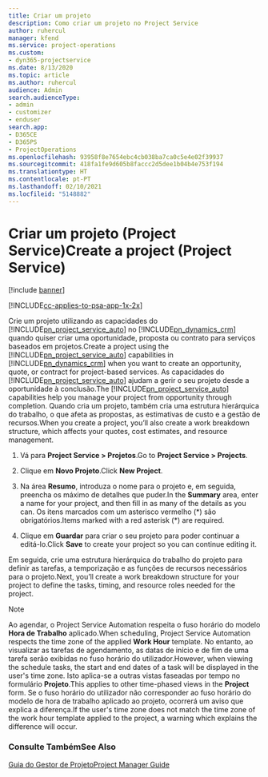 ```yaml
---
title: Criar um projeto
description: Como criar um projeto no Project Service
author: ruhercul
manager: kfend
ms.service: project-operations
ms.custom:
- dyn365-projectservice
ms.date: 8/13/2020
ms.topic: article
ms.author: ruhercul
audience: Admin
search.audienceType:
- admin
- customizer
- enduser
search.app:
- D365CE
- D365PS
- ProjectOperations
ms.openlocfilehash: 93958f8e7654ebc4cb038ba7ca0c5e4e02f39937
ms.sourcegitcommit: 418fa1fe9d605b8faccc2d5dee1b04b4e753f194
ms.translationtype: HT
ms.contentlocale: pt-PT
ms.lasthandoff: 02/10/2021
ms.locfileid: "5148882"
---
```

# <a name="create-a-project-project-service"></a><span data-ttu-id="f2c5c-103">Criar um projeto (Project Service)</span><span class="sxs-lookup"><span data-stu-id="f2c5c-103">Create a project (Project Service)</span></span>

[!include [banner](../includes/psa-now-project-operations.md)]

[!INCLUDE[cc-applies-to-psa-app-1x-2x](../includes/cc-applies-to-psa-app-1x-2x.md)]

<span data-ttu-id="f2c5c-104">Crie um projeto utilizando as capacidades do [!INCLUDE[pn_project_service_auto](../includes/pn-project-service-auto.md)] no [!INCLUDE[pn_dynamics_crm](../includes/pn-dynamics-crm.md)] quando quiser criar uma oportunidade, proposta ou contrato para serviços baseados em projetos.</span><span class="sxs-lookup"><span data-stu-id="f2c5c-104">Create a project using the [!INCLUDE[pn_project_service_auto](../includes/pn-project-service-auto.md)] capabilities in [!INCLUDE[pn_dynamics_crm](../includes/pn-dynamics-crm.md)] when you want to create an opportunity, quote, or contract for project-based services.</span></span> <span data-ttu-id="f2c5c-105">As capacidades do [!INCLUDE[pn_project_service_auto](../includes/pn-project-service-auto.md)] ajudam a gerir o seu projeto desde a oportunidade à conclusão.</span><span class="sxs-lookup"><span data-stu-id="f2c5c-105">The [!INCLUDE[pn_project_service_auto](../includes/pn-project-service-auto.md)] capabilities help you manage your project from opportunity through completion.</span></span> <span data-ttu-id="f2c5c-106">Quando cria um projeto, também cria uma estrutura hierárquica do trabalho, o que afeta as propostas, as estimativas de custo e a gestão de recursos.</span><span class="sxs-lookup"><span data-stu-id="f2c5c-106">When you create a project, you’ll also create a work breakdown structure, which affects your quotes, cost estimates, and resource management.</span></span>  
  
1.  <span data-ttu-id="f2c5c-107">Vá para **Project Service > Projetos**.</span><span class="sxs-lookup"><span data-stu-id="f2c5c-107">Go to **Project Service > Projects**.</span></span>  
  
2.  <span data-ttu-id="f2c5c-108">Clique em **Novo Projeto**.</span><span class="sxs-lookup"><span data-stu-id="f2c5c-108">Click **New Project**.</span></span>  
  
3.  <span data-ttu-id="f2c5c-109">Na área **Resumo**, introduza o nome para o projeto e, em seguida, preencha os máximo de detalhes que puder.</span><span class="sxs-lookup"><span data-stu-id="f2c5c-109">In the **Summary** area, enter a name for your project, and then fill in as many of the details as you can.</span></span> <span data-ttu-id="f2c5c-110">Os itens marcados com um asterisco vermelho (\*) são obrigatórios.</span><span class="sxs-lookup"><span data-stu-id="f2c5c-110">Items marked with a red asterisk (\*) are required.</span></span>  
  
4.  <span data-ttu-id="f2c5c-111">Clique em **Guardar** para criar o seu projeto para poder continuar a editá-lo.</span><span class="sxs-lookup"><span data-stu-id="f2c5c-111">Click **Save** to create your project so you can continue editing it.</span></span>  
  
<span data-ttu-id="f2c5c-112">Em seguida, crie uma estrutura hierárquica do trabalho do projeto para definir as tarefas, a temporização e as funções de recursos necessários para o projeto.</span><span class="sxs-lookup"><span data-stu-id="f2c5c-112">Next, you’ll create a work breakdown structure for your project to define the tasks, timing, and resource roles needed for the project.</span></span>  

> [!NOTE]
> <span data-ttu-id="f2c5c-113">Ao agendar, o Project Service Automation respeita o fuso horário do modelo **Hora de Trabalho** aplicado.</span><span class="sxs-lookup"><span data-stu-id="f2c5c-113">When scheduling, Project Service Automation respects the time zone of the applied **Work Hour** template.</span></span> <span data-ttu-id="f2c5c-114">No entanto, ao visualizar as tarefas de agendamento, as datas de início e de fim de uma tarefa serão exibidas no fuso horário do utilizador.</span><span class="sxs-lookup"><span data-stu-id="f2c5c-114">However, when viewing the schedule tasks, the start and end dates of a task will be displayed in the user's time zone.</span></span> <span data-ttu-id="f2c5c-115">Isto aplica-se a outras vistas faseadas por tempo no formulário **Projeto**.</span><span class="sxs-lookup"><span data-stu-id="f2c5c-115">This applies to other time-phased views in the **Project** form.</span></span> <span data-ttu-id="f2c5c-116">Se o fuso horário do utilizador não corresponder ao fuso horário do modelo de hora de trabalho aplicado ao projeto, ocorrerá um aviso que explica a diferença.</span><span class="sxs-lookup"><span data-stu-id="f2c5c-116">If the user's time zone does not match the time zone of the work hour template applied to the project, a warning which explains the difference will occur.</span></span> 
  
### <a name="see-also"></a><span data-ttu-id="f2c5c-117">Consulte Também</span><span class="sxs-lookup"><span data-stu-id="f2c5c-117">See Also</span></span>  
 [<span data-ttu-id="f2c5c-118">Guia do Gestor de Projeto</span><span class="sxs-lookup"><span data-stu-id="f2c5c-118">Project Manager Guide</span></span>](../psa/project-manager-guide.md)
